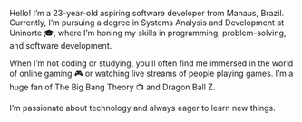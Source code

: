 Hello! I’m a 23-year-old aspiring software developer from Manaus, Brazil. Currently, I’m pursuing a degree in Systems Analysis and Development at Uninorte 🎓, where I’m honing my skills in programming, problem-solving, and software development.

When I’m not coding or studying, you’ll often find me immersed in the world of online gaming 🎮 or watching live streams of people playing games. I’m a huge fan of The Big Bang Theory 📺 and Dragon Ball Z.

I’m passionate about technology and always eager to learn new things. 

<!--
**LokiRodrigues/LokiRodrigues** is a ✨ _special_ ✨ repository because its `README.md` (this file) appears on your GitHub profile.

Here are some ideas to get you started:

- 🔭 I’m currently working on ...
- 🌱 I’m currently learning ...
- 👯 I’m looking to collaborate on ...
- 🤔 I’m looking for help with ...
- 💬 Ask me about ...
- 📫 How to reach me: ...
- 😄 Pronouns: ...
- ⚡ Fun fact: ...
-->
